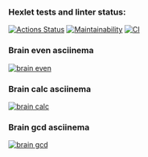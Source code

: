 
### Hexlet tests and linter status:
[![Actions Status](https://github.com/isour/frontend-project-lvl1/workflows/hexlet-check/badge.svg)](https://github.com/isour/frontend-project-lvl1/actions)
[![Maintainability](https://api.codeclimate.com/v1/badges/a99a88d28ad37a79dbf6/maintainability)](https://codeclimate.com/github/codeclimate/codeclimate/maintainability)
[![CI](https://github.com/isour/frontend-project-lvl1/actions/workflows/lint.yml/badge.svg)](https://github.com/isour/frontend-project-lvl1/actions/workflows/lint.yml)
### Brain even asciinema
[![brain even](https://asciinema.org/a/fR44WL1eLFgigojGTAjZiqSQt.svg)](https://asciinema.org/a/fR44WL1eLFgigojGTAjZiqSQt)
### Brain calc asciinema
[![brain calc](https://asciinema.org/a/fsoKkANuQvb0UV4wHjbt9KeKh.svg)](https://asciinema.org/a/fsoKkANuQvb0UV4wHjbt9KeKh)
### Brain gcd asciinema
[![brain gcd](https://asciinema.org/a/0f9Q5OgAcGxKe9qQSaYpbhMWm.svg)](https://asciinema.org/a/0f9Q5OgAcGxKe9qQSaYpbhMWm)